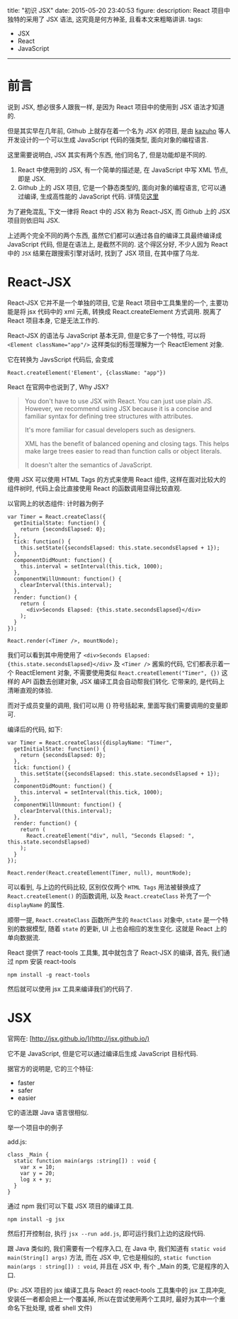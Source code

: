 title: "初识 JSX"
date: 2015-05-20 23:40:53
figure: 
description: React 项目中独特的采用了 JSX 语法, 这究竟是何方神圣, 且看本文来粗略讲讲.
tags:
- JSX
- React
- JavaScript
---


# 前言

说到 JSX, 想必很多人跟我一样, 是因为 React 项目中的使用到 JSX 语法才知道的.

但是其实早在几年前, Github 上就存在着一个名为 JSX 的项目, 是由 [kazuho](https://github.com/kazuho) 等人开发设计的一个可以生成 JavaScript 代码的强类型, 面向对象的编程语言.

这里需要说明白, JSX 其实有两个东西, 他们同名了, 但是功能却是不同的.

1. React 中使用到的 JSX, 有一个简单的描述是, 在 JavaScript 中写 XML 节点, 即是 JSX.
2. Github 上的 JSX 项目, 它是一个静态类型的, 面向对象的编程语言, 它可以通过编译, 生成高性能的 JavaScript 代码. 详情见[这里](http://jsx.github.io/)

为了避免混乱, 下文一律将 React 中的 JSX 称为 React-JSX, 而 Github 上的 JSX 项目则依旧叫 JSX.

上述两个完全不同的两个东西, 虽然它们都可以通过各自的编译工具最终编译成 JavaScript 代码, 但是在语法上, 是截然不同的. 这个得区分好, 不少人因为 React 中的 `JSX` 结果在跟搜索引擎对话时, 找到了 JSX 项目, 在其中摆了乌龙.

# React-JSX

React-JSX 它并不是一个单独的项目, 它是 React 项目中工具集里的一个, 主要功能是将 jsx 代码中的 xml 元素, 转换成 React.createElement 方式调用. 脱离了 React 项目本身, 它是无法工作的.

React-JSX 的语法与 JavaScript 基本无异, 但是它多了一个特性, 可以将 `<Element className="app"/>` 这样类似的标签理解为一个 ReactElement 对象.

它在转换为 JavsScript 代码后, 会变成

    React.createElement('Element', {className: "app"})

React 在官网中也说到了, Why JSX?

>You don't have to use JSX with React. You can just use plain JS. However, we recommend using JSX because it is a concise and familiar syntax for defining tree structures with attributes.
>
>It's more familiar for casual developers such as designers.
>
>XML has the benefit of balanced opening and closing tags. This helps make large trees easier to read than function calls or object literals.
>
>It doesn't alter the semantics of JavaScript.

使用 JSX 可以使用 HTML Tags 的方式来使用 React 组件, 这样在面对比较大的组件树时, 代码上会比直接使用 React 的函数调用显得比较直观.

以官网上的状态组件: 计时器为例子

    var Timer = React.createClass({
      getInitialState: function() {
        return {secondsElapsed: 0};
      },
      tick: function() {
        this.setState({secondsElapsed: this.state.secondsElapsed + 1});
      },
      componentDidMount: function() {
        this.interval = setInterval(this.tick, 1000);
      },
      componentWillUnmount: function() {
        clearInterval(this.interval);
      },
      render: function() {
        return (
          <div>Seconds Elapsed: {this.state.secondsElapsed}</div>
        );
      }
    });

    React.render(<Timer />, mountNode);

我们可以看到其中用使用了 `<div>Seconds Elapsed: {this.state.secondsElapsed}</div>` 及 `<Timer />` 酱紫的代码, 它们都表示着一个 ReactElement 对象, 不需要使用类似 `React.createElement("Timer", {})` 这样的 API 函数去创建对象, JSX 编译工具会自动帮我们转化.
它带来的, 是代码上清晰直观的体验.

而对于成员变量的调用, 我们可以用 \{\} 符号括起来, 里面写我们需要调用的变量即可.

编译后的代码, 如下:

    var Timer = React.createClass({displayName: "Timer",
      getInitialState: function() {
        return {secondsElapsed: 0};
      },
      tick: function() {
        this.setState({secondsElapsed: this.state.secondsElapsed + 1});
      },
      componentDidMount: function() {
        this.interval = setInterval(this.tick, 1000);
      },
      componentWillUnmount: function() {
        clearInterval(this.interval);
      },
      render: function() {
        return (
          React.createElement("div", null, "Seconds Elapsed: ", this.state.secondsElapsed)
        );
      }
    });

    React.render(React.createElement(Timer, null), mountNode);

可以看到, 与上边的代码比较, 区别仅仅两个 `HTML Tags` 用法被替换成了 `React.createElement()` 的函数调用, 以及 `React.createClass` 补充了一个 `displayName` 的属性.

顺带一提, `React.createClass` 函数所产生的 `ReactClass` 对象中, `state` 是一个特别的数据模型, 随着 `state` 的更新, UI 上也会相应的发生变化. 这就是 React 上的单向数据流.

React 提供了 react-tools 工具集, 其中就包含了 React-JSX 的编译, 首先, 我们通过 npm 安装 react-tools

    npm install -g react-tools

然后就可以使用 jsx 工具来编译我们的代码了.

# JSX

官网在: [http://jsx.github.io/](http://jsx.github.io/)

它不是 JavaScript, 但是它可以通过编译后生成 JavaScript 目标代码.

据官方的说明是, 它的三个特征:

+ faster
+ safer
+ easier

它的语法跟 Java 语言很相似.

举一个项目中的例子

add.js:

    class _Main {
      static function main(args :string[]) : void {
        var x = 10;
        var y = 20;
        log x + y;
      }
    }

通过 npm 我们可以下载 JSX 项目的编译工具.

    npm install -g jsx

然后打开控制台, 执行 `jsx --run add.js`, 即可运行我们上边的这段代码.

跟 Java 类似的, 我们需要有一个程序入口, 在 Java 中, 我们知道有 `static void main(String[] args)` 方法, 而在 JSX 中, 它也是相似的, `static function main(args : string[]) : void`, 并且在 JSX 中, 有个 _Main 的类, 它是程序的入口.

\(Ps: JSX 项目的 jsx 编译工具与 React 的 react-tools 工具集中的 jsx 工具冲突, 安装任一者都会把上一个覆盖掉, 所以在尝试使用两个工具时, 最好为其中一个重命名下批处理, 或者 shell 文件\)



